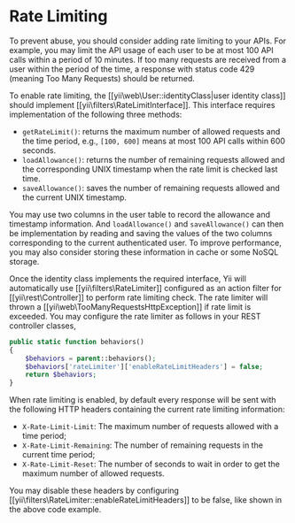 Rate Limiting
=============

To prevent abuse, you should consider adding rate limiting to your APIs. For example, you may limit the API usage
of each user to be at most 100 API calls within a period of 10 minutes. If too many requests are received from a user
within the period of the time, a response with status code 429 (meaning Too Many Requests) should be returned.

To enable rate limiting, the [[yii\web\User::identityClass|user identity class]] should implement [[yii\filters\RateLimitInterface]].
This interface requires implementation of the following three methods:

* `getRateLimit()`: returns the maximum number of allowed requests and the time period, e.g., `[100, 600]` means
  at most 100 API calls within 600 seconds.
* `loadAllowance()`: returns the number of remaining requests allowed and the corresponding UNIX timestamp
  when the rate limit is checked last time.
* `saveAllowance()`: saves the number of remaining requests allowed and the current UNIX timestamp.

You may use two columns in the user table to record the allowance and timestamp information.
And `loadAllowance()` and `saveAllowance()` can then be implementation by reading and saving the values
of the two columns corresponding to the current authenticated user. To improve performance, you may also
consider storing these information in cache or some NoSQL storage.

Once the identity class implements the required interface, Yii will automatically use [[yii\filters\RateLimiter]]
configured as an action filter for [[yii\rest\Controller]] to perform rate limiting check. The rate limiter
will thrown a [[yii\web\TooManyRequestsHttpException]] if rate limit is exceeded. You may configure the rate limiter
as follows in your REST controller classes,

```php
public static function behaviors()
{
    $behaviors = parent::behaviors();
    $behaviors['rateLimiter']['enableRateLimitHeaders'] = false;
    return $behaviors;
}
```

When rate limiting is enabled, by default every response will be sent with the following HTTP headers containing
the current rate limiting information:

* `X-Rate-Limit-Limit`: The maximum number of requests allowed with a time period;
* `X-Rate-Limit-Remaining`: The number of remaining requests in the current time period;
* `X-Rate-Limit-Reset`: The number of seconds to wait in order to get the maximum number of allowed requests.

You may disable these headers by configuring [[yii\filters\RateLimiter::enableRateLimitHeaders]] to be false,
like shown in the above code example.
